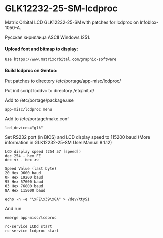 # GLK12232-25-SM-lcdproc
Matrix Orbital LCD GLK12232-25-SM with patches for lcdproc on Infoblox-1050-A.

Русская кириллица ASCII Windows 1251.

#### Upload font and bitmap to display:

```
Use https://www.matrixorbital.com/graphic-software
```

#### Build lcdproc on Gentoo:

Put patches to directory /etc/portage/app-misc/lcdproc/

Put init script lcddvc to directory /etc/init.d/

Add to /etc/portage/package.use

```
app-misc/lcdproc menu
```

Add to /etc/portage/make.conf

```
lcd_devices="glk"
```

Set RS232 port (in BIOS) and LCD display speed to 115200 baud (More information in GLK12232-25-SM User Manual 8.1.12)
```
LCD display speed (254 57 [speed])
dec 254 - hex FE
dec 57 - hex 39

Speed Value (last byte)
20 Hex 9600 baud
0F Hex 19200 baud
95 Hex 57600 baud
03 Hex 76800 baud
8A Hex 115000 baud

echo -n -e "\xFE\x39\x8A" > /dev/ttyS1
```

And run

```
emerge app-misc/lcdproc
```

```
rc-service LCDd start
rc-service lcdproc start
```
